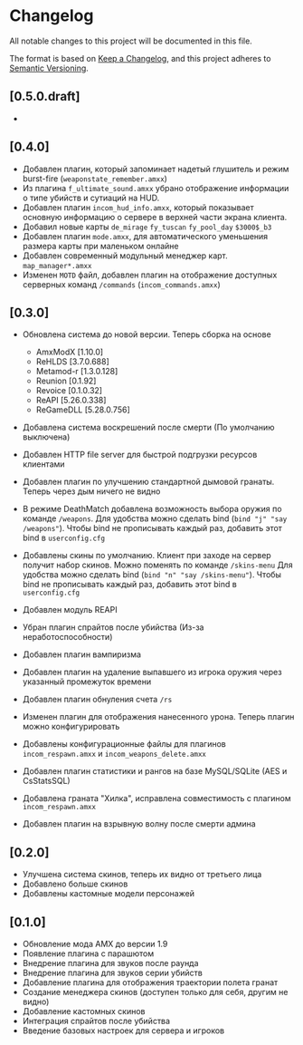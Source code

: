 # Changelog

All notable changes to this project will be documented in this file.

The format is based on [Keep a Changelog](https://keepachangelog.com/en/1.0.0/),
and this project adheres to [Semantic Versioning](https://semver.org/spec/v2.0.0.html).

## [0.5.0.draft]

-

## [0.4.0]

- Добавлен плагин, который запоминает надетый глушитель и режим burst-fire (`weaponstate_remember.amxx`)
- Из плагина `f_ultimate_sound.amxx` убрано отображение информации о типе убийств и сутиаций на HUD.
- Добавлен плагин `incom_hud_info.amxx`, который показывает основную информацию о сервере в верхней части экрана клиента.
- Добавил новые карты `de_mirage` `fy_tuscan` `fy_pool_day` `$3000$_b3`
- Добавлен плагин `mode.amxx`, для автоматического уменьшения размера карты при маленьком онлайне
- Добавлен современный модульный менеджер карт. `map_manager*.amxx`
- Изменен `MOTD` файл, добавлен плагин на отображение доступных серверных команд `/commands` (`incom_commands.amxx`)

## [0.3.0]

- Обновлена система до новой версии. Теперь сборка на основе 
    - AmxModX [1.10.0]
    - ReHLDS [3.7.0.688]
    - Metamod-r [1.3.0.128]
    - Reunion [0.1.92]
    - Revoice [0.1.0.32]
    - ReAPI [5.26.0.338]
    - ReGameDLL [5.28.0.756]

- Добавлена система воскрешений после смерти (По умолчанию выключена)
- Добавлен HTTP file server для быстрой подгрузки ресурсов клиентами
- Добавлен плагин по улучшению стандартной дымовой гранаты. Теперь через дым ничего не видно
- В режиме DeathMatch добавлена возможность выбора оружия по команде `/weapons`. Для удобства можно сделать bind (`bind "j" "say /weapons"`). Чтобы bind не прописывать каждый раз, добавить этот bind в `userconfig.cfg`
- Добавлены скины по умолчанию. Клиент при заходе на сервер получит набор скинов. Можно поменять по команде `/skins-menu` Для удобства можно сделать bind (`bind "n" "say /skins-menu"`). Чтобы bind не прописывать каждый раз, добавить этот bind в `userconfig.cfg`
- Добавлен модуль REAPI
- Убран плагин спрайтов после убийства (Из-за неработоспособности)
- Добавлен плагин вампиризма
- Добавлен плагин на удаление выпавшего из игрока оружия через указанный промежуток времени
- Добавлен плагин обнуления счета `/rs`
- Изменен плагин для отображения нанесенного урона. Теперь плагин можно конфигурировать
- Добавлены конфигурационные файлы для плагинов `incom_respawn.amxx` и `incom_weapons_delete.amxx`
- Добавлен плагин статистики и рангов на базе MySQL/SQLite (AES и СsStatsSQL)
- Добавлена граната "Хилка", исправлена совместимость с плагином `incom_respawn.amxx`
- Добавлен плагин на взрывную волну после смерти админа

## [0.2.0]

- Улучшена система скинов, теперь их видно от третьего лица
- Добавлено больше скинов
- Добавлены кастомные модели персонажей

## [0.1.0]

- Обновление мода AMX до версии 1.9
- Появление плагина с парашютом
- Внедрение плагина для звуков после раунда
- Внедрение плагина для звуков серии убийств
- Добавление плагина для отображения траектории полета гранат
- Создание менеджера скинов (доступен только для себя, другим не видно)
- Добавление кастомных скинов
- Интеграция спрайтов после убийства
- Введение базовых настроек для сервера и игроков
